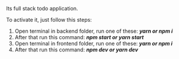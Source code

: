 Its full stack todo application.

To activate it, just follow this steps:

1. Open terminal in backend folder, run one of these: **_yarn or npm i_**
2. After that run this command: **_npm start or yarn start_**
3. Open terminal in frontend folder, run one of these: **_yarn or npm i_**
4. After that run this command: **_npm dev or yarn dev_**
